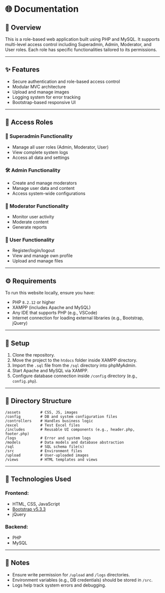 # 🌐 Documentation

## 📖 Overview
This is a role-based web application built using PHP and MySQL. It supports multi-level access control including Superadmin, Admin, Moderator, and User roles. Each role has specific functionalities tailored to its permissions.

---

## ✨ Features
- Secure authentication and role-based access control
- Modular MVC architecture
- Upload and manage images
- Logging system for error tracking
- Bootstrap-based responsive UI

---

## 👥 Access Roles

### 🔑 Superadmin Functionality
- Manage all user roles (Admin, Moderator, User)
- View complete system logs
- Access all data and settings

### 🛠️ Admin Functionality
- Create and manage moderators
- Manage user data and content
- Access system-wide configurations

### 🧰 Moderator Functionality
- Monitor user activity
- Moderate content
- Generate reports

### 👤 User Functionality
- Register/login/logout
- View and manage own profile
- Upload and manage files

---

## ⚙️ Requirements
To run this website locally, ensure you have:

- PHP `8.2.12` or higher
- XAMPP (includes Apache and MySQL)
- Any IDE that supports PHP (e.g., VSCode)
- Internet connection for loading external libraries (e.g., Bootstrap, jQuery)

---

## 🧪 Setup

1. Clone the repository.
2. Move the project to the `htdocs` folder inside XAMPP directory.
3. Import the `.sql` file from the `/sql` directory into phpMyAdmin.
4. Start Apache and MySQL via XAMPP.
5. Configure database connection inside `/config` directory (e.g., `config.php`).

---

## 📁 Directory Structure

```
/assets         # CSS, JS, images
/config         # DB and system configuration files
/controllers    # Handles business logic
/excel          # Test Excel files
/includes       # Reusable UI components (e.g., header.php, footer.php)
/logs           # Error and system logs
/models         # Data models and database abstraction
/sql            # SQL schema file(s)
/src            # Environment files
/upload         # User-uploaded images
/views          # HTML templates and views
```

---

## 🧰 Technologies Used

### Frontend:
- HTML, CSS, JavaScript
- [Bootstrap v5.3.3](https://getbootstrap.com/)
- jQuery

### Backend:
- PHP
- MySQL

---

## 📝 Notes
- Ensure write permission for `/upload` and `/logs` directories.
- Environment variables (e.g., DB credentials) should be stored in `/src`.
- Logs help track system errors and debugging.
